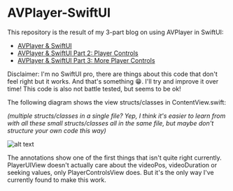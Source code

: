 # AVPlayer-SwiftUI

This repository is the result of my 3-part blog on using AVPlayer in SwiftUI:

* [AVPlayer & SwiftUI](https://medium.com/@chris.mash/avplayer-swiftui-b87af6d0553)
* [AVPlayer & SwiftUI Part 2: Player Controls](https://medium.com/@chris.mash/avplayer-swiftui-part-2-player-controls-c28b721e7e27)
* [AVPlayer & SwiftUI Part 3: More Player Controls](https://medium.com/@chris.mash/avplayer-swiftui-part-3-more-player-controls-e64558875f8e)

Disclaimer: I'm no SwiftUI pro, there are things about this code that don't feel right but it works. And that's something 😁. I'll try and improve it over time! This code is also not battle tested, but seems to be ok!

The following diagram shows the view structs/classes in ContentView.swift:

*(multiple structs/classes in a single file? Yep, I think it's easier to learn from with all these small structs/classes all in the same file, but maybe don't structure your own code this way)*

![alt text](https://github.com/ChrisMash/AVPlayer-SwiftUI/blob/master/uml.png "Structs/classes in ContentView.swift")

The annotations show one of the first things that isn't quite right currently. PlayerUIView doesn't actually care about the videoPos, videoDuration or seeking values, only PlayerControlsView does. But it's the only way I've currently found to make this work.
